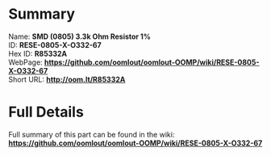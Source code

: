 
Summary
=================
  
Name: __SMD (0805) 3.3k Ohm Resistor 1%__    
ID: __RESE-0805-X-O332-67__   
Hex ID: __R85332A__   
WebPage: __https://github.com/oomlout/oomlout-OOMP/wiki/RESE-0805-X-O332-67__   
Short URL: __http://oom.lt/R85332A__   

Full Details
==========================
Full summary of this part can be found in the wiki:   
__https://github.com/oomlout/oomlout-OOMP/wiki/RESE-0805-X-O332-67__    

